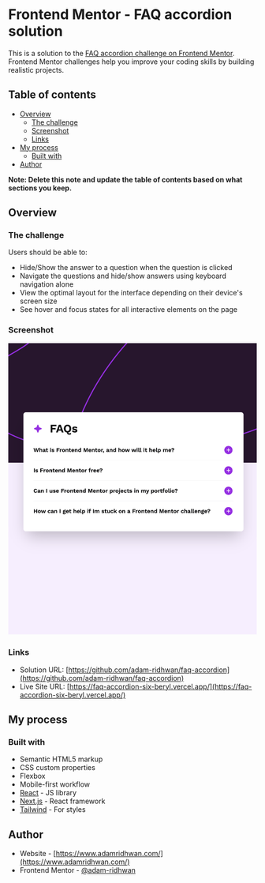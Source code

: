 # Frontend Mentor - FAQ accordion solution

This is a solution to the [FAQ accordion challenge on Frontend Mentor](https://www.frontendmentor.io/challenges/faq-accordion-wyfFdeBwBz). Frontend Mentor challenges help you improve your coding skills by building realistic projects.

## Table of contents

- [Overview](#overview)
    - [The challenge](#the-challenge)
    - [Screenshot](#screenshot)
    - [Links](#links)
- [My process](#my-process)
    - [Built with](#built-with)
- [Author](#author)

**Note: Delete this note and update the table of contents based on what sections you keep.**

## Overview

### The challenge

Users should be able to:

- Hide/Show the answer to a question when the question is clicked
- Navigate the questions and hide/show answers using keyboard navigation alone
- View the optimal layout for the interface depending on their device's screen size
- See hover and focus states for all interactive elements on the page

### Screenshot

![screenshot.png](public%2Fscreenshot.png)

### Links

- Solution URL: [https://github.com/adam-ridhwan/faq-accordion](https://github.com/adam-ridhwan/faq-accordion)
- Live Site URL: [https://faq-accordion-six-beryl.vercel.app/](https://faq-accordion-six-beryl.vercel.app/)

## My process

### Built with

- Semantic HTML5 markup
- CSS custom properties
- Flexbox
- Mobile-first workflow
- [React](https://reactjs.org/) - JS library
- [Next.js](https://nextjs.org/) - React framework
- [Tailwind](https://tailwindcss.com/) - For styles

## Author

- Website - [https://www.adamridhwan.com/](https://www.adamridhwan.com/)
- Frontend Mentor - [@adam-ridhwan](https://www.frontendmentor.io/profile/adam-ridhwan)

